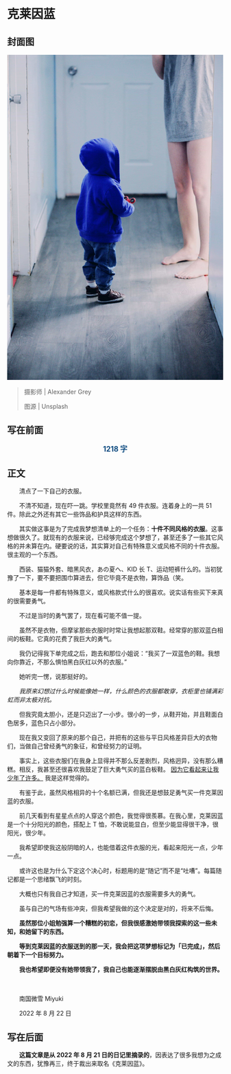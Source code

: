 # 克莱因蓝

## 封面图

![](https://raw.githubusercontent.com/TinySnow/GithubImageHosting/main/blog/articles/literature/alexander-grey-KUK-Z5aHjbg-unsplash.jpg)

> 摄影师 | Alexander Grey
>
> 图源 | Unsplash

## 写在前面

<p style="color:#0f4c81; text-align:center; font-weight:bold; font-size:larger;">1218 字</p>

## 正文

　　清点了一下自己的衣服。

　　不清不知道，现在吓一跳。学校里竟然有 49 件衣服。连着身上的一共 51 件。除此之外还有其它一些饰品和护具这样的东西。

　　其实做这事是为了完成我梦想清单上的一个任务：**十件不同风格的衣服**。这事想做很久了。就现有的衣服来说，已经够完成这个梦想了，甚至还多了一些其它风格的并未算在内。硬要说的话，其实算对自己有特殊意义或风格不同的十件衣服。很主观的一个东西。

　　西装、猫猫外套、暗黑风衣，あの夏へ、KID 长 T、运动短裤什么的。当初犹豫了一下，要不要把围巾算进去，但它毕竟不是衣物，算饰品（笑。

　　基本是每一件都有特殊意义，或风格款式什么的很喜欢。说实话有些买下来真的很需要勇气。

　　不过是当时的勇气罢了，现在看可能不值一提。

　　虽然不是衣物，但摩挲那些衣服时时常让我想起那双鞋。经常穿的那双蓝白相间的板鞋。它真的花费了我巨大的勇气。

　　我仍记得我下单完成之后，跑去和那位小姐说：“我买了一双蓝色的鞋。我想向你靠近，不那么惧怕黑白灰红以外的衣服。”

　　她听完一愣，说那挺好的。

　　*我原来幻想过什么时候能像她一样，什么颜色的衣服都敢穿，衣柜里也铺满彩虹而非太极对抗。*

　　但我究竟太胆小，还是只迈出了一小步。很小的一步，从鞋开始，并且鞋面白色居多，蓝色只占小部分。

　　现在我又变回了原来的那个自己，并把有的这些与平日风格差异巨大的衣物们，当做自己曾经勇气的象征，和曾经努力的证明。

　　事实上，这些衣服们在我身上显得并不那么反差剧烈，风格迥异，没有那么糟糕。相反，我甚至还很喜欢我鼓足了巨大勇气买的蓝白板鞋。 <u>因为它看起来让我少年了许多。</u> 我是这样觉得的。

　　有鉴于此，虽然风格相异的十个名额已满，但我还是想鼓足勇气买一件克莱因蓝的衣服。

　　前几天看到有星星点点的人穿这个颜色，我觉得很羨慕。在我心里，克莱因蓝是一个十分阳光的颜色，搭配上 T 恤，不敢说能显白，但至少能显得很干净，很阳光，很少年。

　　我希望即使我这般阴暗的人，也能借着这件衣服的光，看起来阳光一点，少年一点。

　　或许这也是为什么下定这个决心时，标题用的是“随记”而不是“吐嘈”。每篇随记都是一个思绪飘飞的时刻。

　　大概也只有我自己才知道，买一件克莱因蓝的衣服需要多大的勇气。

　　虽与自己的气场有些冲突，但我希望我做的这个决定是对的，将来不后悔。

　　**虽然那位小姐勉强算一个糟糕的初恋，但我很感激她带领我探索的这一些未知，和她留下的东西。**

　　**等到克莱因蓝的衣服送到的那一天，我会把这项梦想标记为「已完成」，然后朝着下一个目标努力。**

　　**我也希望即便没有她带领我了，我自己也能逐渐摆脱由黑白灰红构筑的世界。**

　　<br />

　　南国微雪 Miyuki

　　2022 年 8 月 22 日

## 写在后面

　　**这篇文章是从 2022 年 8 月 21 日的日记里摘录的**，因表达了很多我想为之成文的东西，犹豫再三，终于裁出来取名《克莱因蓝》。